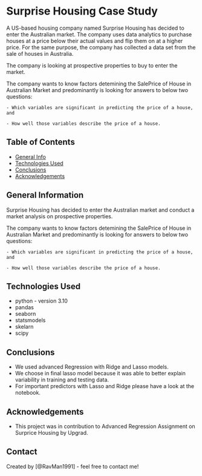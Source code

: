 # Surprise Housing Case Study

A US-based housing company named Surprise Housing has decided to enter the Australian market. The company uses data analytics to purchase houses at a price below their actual values and flip them on at a higher price. For the same purpose, the company has collected a data set from the sale of houses in Australia. 

The company is looking at prospective properties to buy to enter the market.

The company wants to know factors detemining the SalePrice of House in Australian Market and predominantly is looking for answers to below two questions:

    - Which variables are significant in predicting the price of a house, and

    - How well those variables describe the price of a house.

## Table of Contents
* [General Info](#general-information)
* [Technologies Used](#technologies-used)
* [Conclusions](#conclusions)
* [Acknowledgements](#acknowledgements)

<!-- You can include any other section that is pertinent to your problem -->

## General Information
Surprise Housing has decided to enter the Australian market and conduct a market analysis on prospective properties.

The company wants to know factors detemining the SalePrice of House in Australian Market and predominantly is looking for answers to below two questions:

    - Which variables are significant in predicting the price of a house, and

    - How well those variables describe the price of a house.

<!-- You don't have to answer all the questions - just the ones relevant to your project. -->


## Technologies Used
- python - version 3.10
- pandas
- seaborn 
- statsmodels
- skelarn
- scipy
<!-- As the libraries versions keep on changing, it is recommended to mention the version of library used in this project -->

## Conclusions
- We used advanced Regression with Ridge and Lasso models.
- We choose in final lasso model because it was able to better explain variability in training and testing data.
- For important predictors with Lasso and Ridge please have a look at the notebook.

<!-- You don't have to answer all the questions - just the ones relevant to your project. -->


## Acknowledgements
- This project was in contribution to Advanced Regression Assignment on Surprice Housing by Upgrad.


## Contact
Created by [@RavMan1991] - feel free to contact me!


<!-- Optional -->
<!-- ## License -->
<!-- This project is open source and available under the [... License](). -->

<!-- You don't have to include all sections - just the one's relevant to your project -->